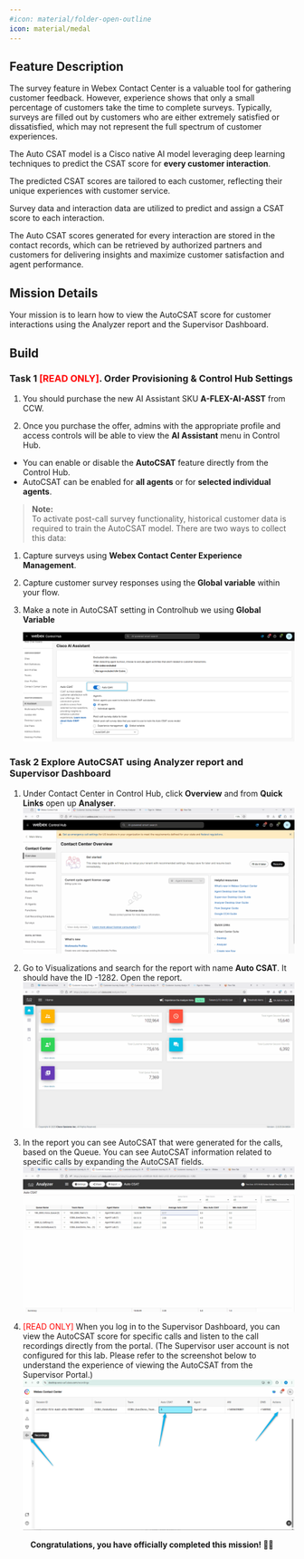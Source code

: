 ```yaml
---
#icon: material/folder-open-outline
icon: material/medal
---
```


## Feature Description

The survey feature in Webex Contact Center is a valuable tool for gathering customer feedback. However, experience shows that only a small percentage of customers take the time to complete surveys. Typically, surveys are filled out by customers who are either extremely satisfied or dissatisfied, which may not represent the full spectrum of customer experiences.

The Auto CSAT model is a Cisco native AI model leveraging deep learning techniques to predict the CSAT score for **every customer interaction**.

The predicted CSAT scores are tailored to each customer, reflecting their unique experiences with customer service.

Survey data and interaction data are utilized to predict and assign a CSAT score to each interaction.

The Auto CSAT scores generated for every interaction are stored in the contact records, which can be retrieved by authorized partners and customers for delivering insights and maximize customer satisfaction and agent performance.


## Mission Details

Your mission is to learn how to view the AutoCSAT score for customer interactions using the Analyzer report and the Supervisor Dashboard.

## Build

### Task 1 <span style="color: red;">[READ ONLY]</span>. Order Provisioning & Control Hub Settings

1. You should purchase the new AI Assistant SKU **A-FLEX-AI-ASST** from CCW.

2. Once you purchase the offer, admins with the appropriate profile and access controls will be able to view the **AI Assistant** menu in Control Hub.

- You can enable or disable the **AutoCSAT** feature directly from the Control Hub.
- AutoCSAT can be enabled for **all agents** or for **selected individual agents**.

> **Note:**  
To activate post-call survey functionality, historical customer data is required to train the AutoCSAT model. There are two ways to collect this data:
1. Capture surveys using **Webex Contact Center Experience Management**.
2. Capture customer survey responses using the **Global variable** within your flow.

5. Make a note in AutoCSAT setting in Controlhub we using **Global Variable** 

   ![Profiles](../graphics/Lab1_AI_Agent/3.21.png)

### Task 2 Explore AutoCSAT using Analyzer report and Supervisor Dashboard

1. Under Contact Center in Control Hub, click **Overview** and from **Quick Links** open up **Analyser**.
    ![Profiles](../graphics/Lab1_AI_Agent/3.22.gif)

2. Go to Visualizations and search for the report with name **Auto CSAT**. It should have the ID -1282. Open the report. 
    ![Profiles](../graphics/Lab1_AI_Agent/3.23.gif)

3. In the report you can see AutoCSAT that were generated for the calls, based on the Queue. You can see AutoCSAT information related to specific calls by expanding the AutoCSAT fields. 
    ![Profiles](../graphics/Lab1_AI_Agent/3.24.gif)

4. <span style="color: red;">[READ ONLY]</span> When you log in to the Supervisor Dashboard, you can view the AutoCSAT score for specific calls and listen to the call recordings directly from the portal. (The Supervisor user account is not configured for this lab. Please refer to the screenshot below to understand the experience of viewing the AutoCSAT from the Supervisor Portal.)
    ![Profiles](../graphics/Lab1_AI_Agent/3.25.png)


<p style="text-align:center"><strong>Congratulations, you have officially completed this mission! 🎉🎉 </strong></p>